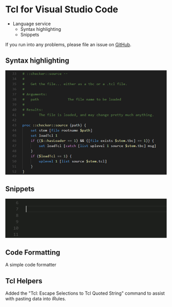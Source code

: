 # Tcl for Visual Studio Code

- Language service
  - Syntax highlighting
  - Snippets

If you run into any problems, please file an issue on [GitHub](https://github.com/bitwisecook/vscode-tcl).

## Syntax highlighting
![Syntax highlighting](images/syntax-highlight.png)

## Snippets
![Snippets](images/snippets.gif)

## Code Formatting
A simple code formatter

## Tcl Helpers
Added the "Tcl: Escape Selections to Tcl Quoted String" command to assist with pasting data into iRules.
